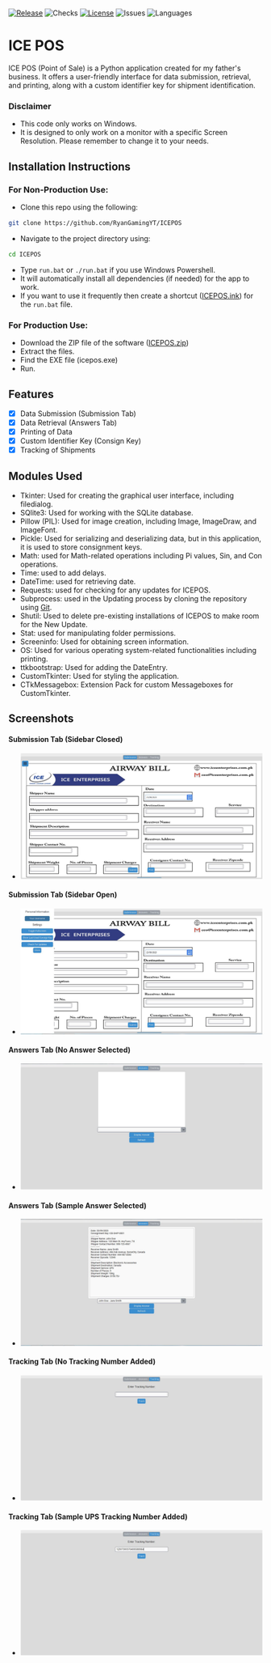 #

[![Release](https://badgers.space/github/release/RyanBaig/ICEPOS)](https://github.com/RyanGamingYT/ICEPOS/releases/tag/v1.4)
![Checks](https://badgers.space//github/checks/RyanBaig/ICEPOS)
[![License](https://badgers.space//github/license/RyanBaigT/ICEPOS)](LICENSE.txt)
![Issues](https://badgers.space//github/open-issues/RyanBaig/ICEPOS)
![Languages](https://img.shields.io/github/languages/top/RyanBaig/ICEPOS?style=flat-square)

#

# ICE POS

ICE POS (Point of Sale) is a Python application created for my father's business. It offers a user-friendly
interface for data submission, retrieval, and printing, along with a custom identifier key for shipment identification.

### Disclaimer

- This code only works on Windows.
- It is designed to only work on a monitor with a specific Screen Resolution. Please remember to change it to your needs.

## Installation Instructions

### For Non-Production Use:

- Clone this repo using the following:

```bash
git clone https://github.com/RyanGamingYT/ICEPOS
```

- Navigate to the project directory using:

```bash
cd ICEPOS
```

- Type `run.bat` or `./run.bat` if you use Windows Powershell.
- It will automatically install all dependencies (if needed) for the app to work.
- If you want to use it frequently then create a shortcut ([ICEPOS.ink](ICE%20POS.lnk)) for the `run.bat` file.

### For Production Use:

- Download the ZIP file of the software ([ICEPOS.zip](ICEPOS.zip))
- Extract the files.
- Find the EXE file (icepos.exe)
- Run.

## Features

- [x] Data Submission (Submission Tab)
- [x] Data Retrieval (Answers Tab)
- [x] Printing of Data
- [x] Custom Identifier Key (Consign Key)
- [x] Tracking of Shipments

## Modules Used

- Tkinter: Used for creating the graphical user interface, including filedialog.
- SQlite3: Used for working with the SQLite database.
- Pillow (PIL): Used for image creation, including Image, ImageDraw, and ImageFont.
- Pickle: Used for serializing and deserializing data, but in this application, it is used to store consignment keys.
- Math: used for Math-related operations including Pi values, Sin, and Con operations.
- Time: used to add delays.
- DateTime: used for retrieving date.
- Requests: used for checking for any updates for ICEPOS.
- Subprocess: used in the Updating process by cloning the repository using [Git](https://www.git-scm.com).
- Shutil: Used to delete pre-existing installations of ICEPOS to make room for the New Update.
- Stat: used for manipulating folder permissions.
- Screeninfo: Used for obtaining screen information.
- OS: Used for various operating system-related functionalities including printing.
- ttkbootstrap: Used for adding the DateEntry.
- CustomTkinter: Used for styling the application.
- CTkMessagebox: Extension Pack for custom Messageboxes for CustomTkinter.

## Screenshots

#### Submission Tab (Sidebar Closed)

- ![Submission Tab (Sidebar Closed)](screenshots/Submission%20Tab%20(Sidebar%20Closed).JPG)

#### Submission Tab (Sidebar Open)

- ![Submission Tab (Sidebar Open)](screenshots/Submission%20Tab%20(Sidebar%20Open).JPG)

#### Answers Tab (No Answer Selected)

- ![Answers Tab (No Answer Selected)](screenshots/Answers%20Tab%20(No%20Answer%20Selected).JPG)

#### Answers Tab (Sample Answer Selected)

- ![Answers Tab (Sample Answer Selected)](screenshots/Answers%20Tab%20(Sample%20Answer%20Selected).JPG)

#### Tracking Tab (No Tracking Number Added)

- ![Tracking Tab (No Tracking Number Added)](screenshots/Tracking%20Tab%20(No%20Tracking%20Number%20Added).JPG)

#### Tracking Tab (Sample UPS Tracking Number Added)

- ![Tracking Tab (Sample UPS Tracking Number Selected)](screenshots/Tracking%20Tab%20(Sample%20UPS%20Tracking%20Number%20Added).JPG)
